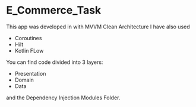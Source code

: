# E_Commerce_Task
This app was developed in with MVVM Clean Architecture 
I have also used
- Coroutines
- Hilt
- Kotlin FLow

You can find code divided into 3 layers:
- Presentation
- Domain
- Data

and the Dependency Injection Modules Folder.
